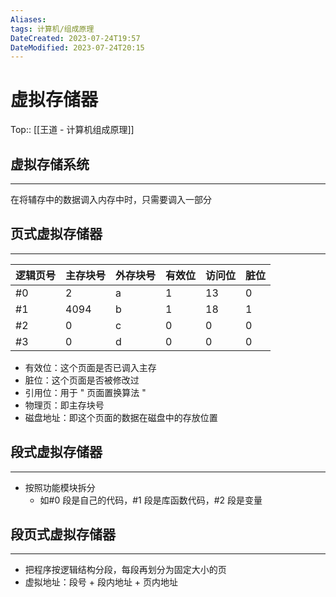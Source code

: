 ```yaml
---
Aliases: 
tags: 计算机/组成原理
DateCreated: 2023-07-24T19:57
DateModified: 2023-07-24T20:15
---
```

# 虚拟存储器
Top:: [[王道 - 计算机组成原理]]

## 虚拟存储系统
---
在将辅存中的数据调入内存中时，只需要调入一部分

## 页式虚拟存储器
---

| 逻辑页号 | 主存块号 | 外存块号 | 有效位 | 访问位 | 脏位 |
| -------- | -------- | -------- | ------ | ------ | ---- |
| #0       | 2        | a        | 1      | 13     | 0    |
| #1       | 4094     | b        | 1      | 18     | 1    |
| #2       | 0        | c        | 0      | 0      | 0    |
| #3       | 0        | d        | 0      | 0      | 0     |

- 有效位：这个页面是否已调入主存
- 脏位：这个页面是否被修改过
- 引用位：用于 " 页面置换算法 "
- 物理页：即主存块号
- 磁盘地址：即这个页面的数据在磁盘中的存放位置

## 段式虚拟存储器
---
- 按照功能模块拆分
	- 如#0 段是自己的代码，#1 段是库函数代码，#2 段是变量

## 段页式虚拟存储器
---
- 把程序按逻辑结构分段，每段再划分为固定大小的页
- 虚拟地址：段号 + 段内地址 + 页内地址
